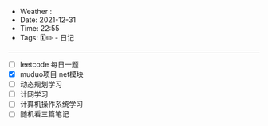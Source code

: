 - Weather : 
- Date: 2021-12-31
- Time:  22:55
- Tags:  🗓✏ - 日记

---


- [ ] leetcode 每日一题
- [x] muduo项目 net模块
- [ ] 动态规划学习
- [ ] 计网学习
- [ ] 计算机操作系统学习
- [ ] 随机看三篇笔记